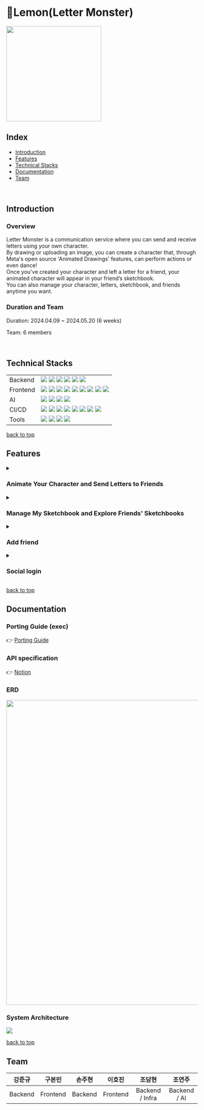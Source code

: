 # 🍋Lemon(Letter Monster)
<img src="/docs/images/lemon.gif" width="250"/>

## Index
  - [Introduction](#introduction) 
  - [Features](#features)
  - [Technical Stacks](#technical-stacks)
  - [Documentation](#documentation)
  - [Team](#team)
<br>

  
## Introduction
### Overview
Letter Monster is a communication service where you can send and receive letters using your own character. <br>
By drawing or uploading an image, you can create a character that, through Meta's open source 'Animated Drawings' features, can perform actions or even dance! <br>
Once you've created your character and left a letter for a friend, your animated character will appear in your friend’s sketchbook. <br>
You can also manage your character, letters, sketchbook, and friends anytime you want.

<!--Letter Monster는 나만의 캐릭터로 편지를 주고 받는 소통 서비스입니다.
당신이 캐릭터를 직접 그리거나 이미지를 업로드하면, 오픈 소스를 통해 캐릭터는 특정 동작을 하거나 춤을 춥니다.
캐릭터를 만든 뒤 친구에게 편지를 남기면, 친구의 스케치북에 움직이는 당신의 캐릭터가 남을 것입니다.
또한 당신은 언제든지 캐릭터, 편지, 스케치북, 친구를 관리할 수 있습니다.-->

### Duration and Team
<p>Duration: 2024.04.09 ~ 2024.05.20 (6 weeks)</p>
<p>Team: 6 members</p>

<br>


## Technical Stacks
| | |
| --- | --- |
| Backend | <img src="https://img.shields.io/badge/Java-ED8B00?style=flat&logo=openjdk&logoColor=white"> <img src="https://img.shields.io/badge/SpringBoot-6DB33F?style=flat-square&logo=springboot&logoColor=white"/> <img src="https://img.shields.io/badge/Spring Security-6DB33F?style=flat-square&logo=springsecurity&logoColor=white"/> <img src="https://img.shields.io/badge/MySQL-4479A1?style=flat-square&logo=mysql&logoColor=white"/>  <img src="https://img.shields.io/badge/Hibernate-59666C?style=flat-square&logo=hibernate&logoColor=white"/> <img src="https://img.shields.io/badge/Firebase-FFCA28?style=flat-square&logo=firebase&logoColor=white"/>|
| Frontend | <img src="https://img.shields.io/badge/Typescript-3178C6?style=flat-square&logo=typescript&logoColor=white"/> <img src="https://img.shields.io/badge/React-61DAFB?style=flat-square&logo=react&logoColor=white"/> <img src="https://img.shields.io/badge/Node.js-339933?style=flat-square&logo=nodedotjs&logoColor=white"/> <img src="https://img.shields.io/badge/npm-CB3837?style=flat-square&logo=npm&logoColor=white"/> <img src="https://img.shields.io/badge/HTML5-E34F26?style=flat-square&logo=html5&logoColor=white"/> <img src="https://img.shields.io/badge/CSS3-1572B6?style=flat-square&logo=css3&logoColor=white"/> <img src="https://img.shields.io/badge/Capacitor-119EFF?style=flat-square&logo=capacitor&logoColor=white"/> <img src="https://img.shields.io/badge/React Query-FF4154?style=flat-square&logo=reactquery&logoColor=white"/> <img src="https://img.shields.io/badge/Vite-646CFF?style=flat-square&logo=vite&logoColor=white"/>|
| AI | <img src="https://img.shields.io/badge/Python-3776AB?style=flat-square&logo=python&logoColor=white"> <img src="https://img.shields.io/badge/FastAPI-009688?style=flat-square&logo=fastapi&logoColor=white"> <img src="https://img.shields.io/badge/PyTorch-EE4C2C?style=flat-square&logo=pytorch&logoColor=white"> <img src="https://img.shields.io/badge/Animated Drawings-black?style=flat-square&logoColor=white">|
| CI/CD | <img src="https://img.shields.io/badge/AWS-232F3E?style=flat&logo=amazon-aws&logoColor=white"/> <img src="https://img.shields.io/badge/Docker-2496ED?style=flat-square&logo=docker&logoColor=white"/> <img src="https://img.shields.io/badge/Jenkins-D24939?style=flat-square&logo=jenkins&logoColor=white"/> <img src="https://img.shields.io/badge/NGINX-009639?style=flat-square&logo=nginx&logoColor=white"/> <img src="https://img.shields.io/badge/Ubuntu-E95420?style=flat-square&logo=ubuntu&logoColor=white"/> <img src="https://img.shields.io/badge/Prometheus-E6522C?style=flat-square&logo=prometheus&logoColor=white"/> <img src="https://img.shields.io/badge/Grafana-F46800?style=flat-square&logo=Grafana&logoColor=white"/> <img src="https://img.shields.io/badge/Portainer-13BEF9?style=flat-square&logo=portainer&logoColor=white"/> |
| Tools | <img src="https://img.shields.io/badge/GitLab-FC6D26?style=flat-square&logo=gitlab&logoColor=white"/> <img src="https://img.shields.io/badge/Jira-0052CC?style=flat-square&logo=jirasoftware&logoColor=white"/> <img src="https://img.shields.io/badge/Mattermost-0058CC?style=flat-square&logo=mattermost&logoColor=white"/> <img src="https://img.shields.io/badge/Notion-000000?style=flat-square&logo=notion&logoColor=white"/> |


<!-- 
<img src="https://camo.githubusercontent.com/70150d1d5c5730348cd0a1242556604dde69a34d8c782783a9c9c85cf1bf9480/68747470733a2f2f696d672e736869656c64732e696f2f62616467652f4a6176612d3030373339363f7374796c653d666c6174266c6f676f3d4a617661266c6f676f436f6c6f723d7768697465"> 
<img src="https://camo.githubusercontent.com/675fd3d1f8c31582ae756d6fa6fd47933ad69eaad062d133df81481b4ac74f71/68747470733a2f2f696d672e736869656c64732e696f2f62616467652f4a57542d3030303030303f7374796c653d666c61742d737175617265266c6f676f3d4a534f4e2057656220546f6b656e73266c6f676f436f6c6f723d7768697465"/>
<img src="https://camo.githubusercontent.com/d897096e4f73c59d79fdb319df897aa5cab74fa4f25d21c3daf9794aeb295817/68747470733a2f2f696d672e736869656c64732e696f2f62616467652f477261646c652d4337314133363f7374796c653d666c61742d737175617265266c6f676f3d477261646c65266c6f676f436f6c6f723d7768697465">
-->
[back to top](#index)
<br>


## Features
<details>
  <summary><h3>Animate Your Character and Send Letters to Friends</h3></summary> 
  
  <img src="/docs/images/character_drawing.gif" height="500"/>
  <img src="/docs/images/letter_sending.gif" height="500"/>
  <br>
- You can draw your own character, select its actions, and make it move accordingly. <br>
- To make the character move, we used Meta's open-source: <a href="https://github.com/facebookresearch/AnimatedDrawings?tab=readme-ov-file">Animated Drawings</a> <br>
- After you create a character and write a letter to your friend, the letter will be delivered along with the character to your friend.
</details>

<details>
  <summary><h3>Manage My Sketchbook and Explore Friends' Sketchbooks</h3></summary> 
  <img src="/docs/images/scatchbook.gif" height="500"/>
  <br>
- You can check and manage your sketchbook and also switch your sketchbook between public and private. <br>
- You can search, explore, and bookmark other people's sketchbooks.
    
</details>

<details>
  <summary><h3>Add friend</h3></summary> 
  <img src="/docs/images/friend.gif" height="500"/>
  <br>
- You can add friends you find by searching for their nicknames to your list.
    
</details>

<details>
  <summary><h3>Social login</h3></summary> 
  <img src="/docs/images/login_kakao.gif" height="500"/>
  <img src="/docs/images/login_line.gif" height="500"/>
  <br>
- There are two ways for you to log in: Kakao login and Line login.
    
</details>

[back to top](#index)
<br>



## Documentation

### Porting Guide (exec)
👉 [Porting Guide](https://github.com/10th-b103/Letter-Monster/blob/main/exec/%ED%8F%AC%ED%8C%85_%EB%A9%94%EB%89%B4%EC%96%BC.pdf) <br>

### API specification
👉 [Notion](https://momentous-shroud-97e.notion.site/API-128ba9f0012e81cba44cf1cb8ae24410)

### ERD
<img src="/docs/images/doc_ERD.png" width="800"/>

### System Architecture
<img src="/docs/images/doc_system_architecture.png"/>

[back to top](#index)
<br>


## Team
|  강준규  |  구본민  |  손주현  |  이호진  |  조담현  |  조연주  |
| :-----: | :-----: | :-----: | :-----: | :-----: | :-----: |
| Backend  | Frontend | Backend | Frontend | Backend / Infra | Backend / AI |

